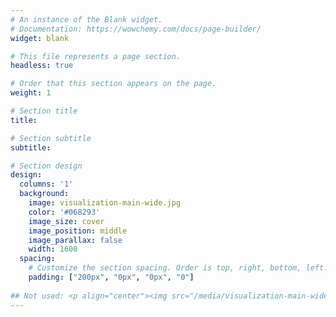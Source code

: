 ```yaml
---
# An instance of the Blank widget.
# Documentation: https://wowchemy.com/docs/page-builder/
widget: blank

# This file represents a page section.
headless: true

# Order that this section appears on the page.
weight: 1

# Section title
title: 

# Section subtitle
subtitle: 

# Section design
design:
  columns: '1'
  background:
    image: visualization-main-wide.jpg    
    color: '#068293'
    image_size: cover
    image_position: middle
    image_parallax: false
    width: 1600
  spacing:
    # Customize the section spacing. Order is top, right, bottom, left.
    padding: ["200px", "0px", "0px", "0"]
  
## Not used: <p align="center"><img src="/media/visualization-main-wide.jpg" alt="Alkemio Platform" width="1600" /></p>
---
```

